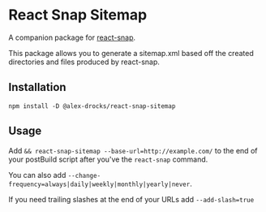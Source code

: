 # React Snap Sitemap

A companion package for [react-snap](https://github.com/stereobooster/react-snap).

This package allows you to generate a sitemap.xml based off the created directories and files produced by react-snap.

## Installation

`npm install -D @alex-drocks/react-snap-sitemap`

## Usage

Add `&& react-snap-sitemap --base-url=http://example.com/` to the end of your postBuild script after you've the `react-snap` command.

You can also add `--change-frequency=always|daily|weekly|monthly|yearly|never`.

If you need trailing slashes at the end of your URLs add `--add-slash=true`